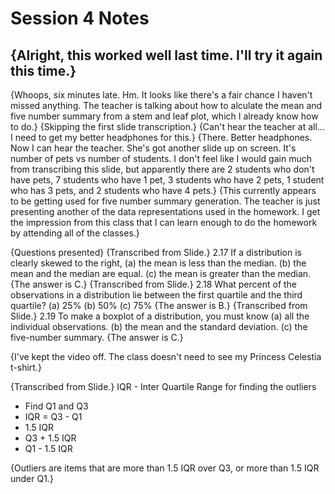# Session 4 Notes

{Alright, this worked well last time.  I'll try it again this time.}
---

{Whoops, six minutes late.  Hm.  It looks like there's a fair chance I haven't missed anything.  The teacher is talking about how to alculate the mean and five number summary from a stem and leaf plot, which I already know how to do.}
{Skipping the first slide transcription.}
{Can't hear the teacher at all...  I need to get my better headphones for this.}
{There.  Better headphones.  Now I can hear the teacher.  She's got another slide up on screen.  It's number of pets vs number of students.  I don't feel like I would gain much from transcribing this slide, but apparently there are 2 students who don't have pets, 7 students who have 1 pet, 3 students who have 2 pets, 1 student who has 3 pets, and 2 students who have 4 pets.}
{This currently appears to be getting used for five number summary generation.  The teacher is just presenting another of the data representations used in the homework.  I get the impression from this class that I can learn enough to do the homework by attending all of the classes.}

{Questions presented}
{Transcribed from Slide.}
2.17 If a distribution is clearly skewed to the right,
(a) the mean is less than the median.
(b) the mean and the median are equal.
(c) the mean is greater than the median.
{The answer is C.}
{Transcribed from Slide.}
2.18 What percent of the observations in a distribution lie between the first quartile and the third quartile?
(a) 25%
(b) 50%
(c) 75%
{The answer is B.}
{Transcribed from Slide.}
2.19 To make a boxplot of a distribution, you must know
(a) all the individual observations.
(b) the mean and the standard deviation.
(c) the five-number summary.
{The answer is C.}

{I've kept the video off.  The class doesn't need to see my Princess Celestia t-shirt.}

{Transcribed from Slide.}
IQR - Inter Quartile Range     for finding the outliers
* Find Q1 and Q3
* IQR = Q3 - Q1
* 1.5 IQR
* Q3 + 1.5 IQR
* Q1 - 1.5 IQR

{Outliers are items that are more than 1.5 IQR over Q3, or more than 1.5 IQR under Q1.}